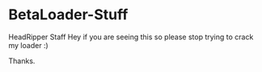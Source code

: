 # BetaLoader-Stuff
HeadRipper Staff
Hey
if you are seeing this
so please stop trying to crack my loader :)


Thanks.
